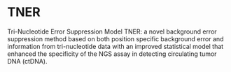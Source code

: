 # TNER
Tri-Nucleotide Error Suppression Model
TNER: a novel background error suppression method based on both position specific background error and information from tri-nucleotide data with an improved statistical model that enhanced the specificity of the NGS assay in detecting circulating tumor DNA (ctDNA).
